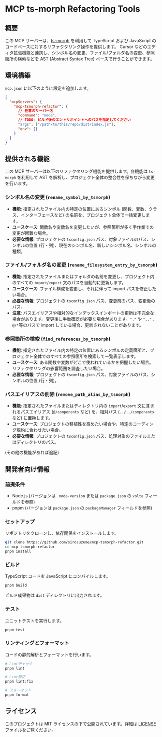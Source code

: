 # MCP ts-morph Refactoring Tools

## 概要

この MCP サーバーは、[ts-morph](https://ts-morph.com/) を利用して TypeScript および JavaScript のコードベースに対するリファクタリング操作を提供します。
Cursor などのエディタ拡張機能と連携し、シンボル名の変更、ファイル/フォルダ名の変更、参照箇所の検索などを AST (Abstract Syntax Tree) ベースで行うことができます。

## 環境構築

`mcp.json` に以下のように設定を追加します。

```json
{
  "mcpServers": {
    "mcp-tsmorph-refactor": {
      // 任意のサーバー名
      "command": "node",
      // TODO: ビルド後のエントリポイントへのパスを指定してください
      "args": ["/path/to/this/repo/dist/index.js"],
      "env": {}
    }
  }
}
```

## 提供される機能

この MCP サーバーは以下のリファクタリング機能を提供します。各機能は `ts-morph` を利用して AST を解析し、プロジェクト全体の整合性を保ちながら変更を行います。

### シンボル名の変更 (`rename_symbol_by_tsmorph`)

- **機能**: 指定されたファイル内の特定の位置にあるシンボル (関数、変数、クラス、インターフェースなど) の名前を、プロジェクト全体で一括変更します。
- **ユースケース**: 関数名や変数名を変更したいが、参照箇所が多く手作業での変更が困難な場合。
- **必要な情報**: プロジェクトの `tsconfig.json` パス、対象ファイルのパス、シンボルの位置 (行・列)、現在のシンボル名、新しいシンボル名、シンボルの種類。

### ファイル/フォルダ名の変更 (`rename_filesystem_entry_by_tsmorph`)

- **機能**: 指定されたファイルまたはフォルダの名前を変更し、プロジェクト内のすべての `import`/`export` 文のパスを自動的に更新します。
- **ユースケース**: ファイル構成を変更し、それに伴って import パスを修正したい場合。
- **必要な情報**: プロジェクトの `tsconfig.json` パス、変更前のパス、変更後のパス。
- **注意**: パスエイリアスや相対的なインデックスインポートの更新は不完全な場合があります。変更後に手動確認が必要な場合があります。`"."` や `".."` 、`@/*`等のパスで import している場合、更新されないことがあります。

### 参照箇所の検索 (`find_references_by_tsmorph`)

- **機能**: 指定されたファイル内の特定の位置にあるシンボルの定義箇所と、プロジェクト全体でのすべての参照箇所を検索して一覧表示します。
- **ユースケース**: ある関数や変数がどこで使われているかを把握したい場合。リファクタリングの影響範囲を調査したい場合。
- **必要な情報**: プロジェクトの `tsconfig.json` パス、対象ファイルのパス、シンボルの位置 (行・列)。

### パスエイリアスの削除 (`remove_path_alias_by_tsmorph`)

- **機能**: 指定されたファイルまたはディレクトリ内の `import`/`export` 文に含まれるパスエイリアス (`@/components` など) を、相対パス (`../../components` など) に置換します。
- **ユースケース**: プロジェクトの移植性を高めたい場合や、特定のコーディング規約に合わせたい場合。
- **必要な情報**: プロジェクトの `tsconfig.json` パス、処理対象のファイルまたはディレクトリのパス。

(その他の機能があれば追記)

## 開発者向け情報

### 前提条件

- Node.js (バージョンは `.node-version` または `package.json` の `volta` フィールドを参照)
- pnpm (バージョンは `package.json` の `packageManager` フィールドを参照)

### セットアップ

リポジトリをクローンし、依存関係をインストールします。

```bash
git clone https://github.com/sirosuzume/mcp-tsmorph-refactor.git
cd mcp-tsmorph-refactor
pnpm install
```

### ビルド

TypeScript コードを JavaScript にコンパイルします。

```bash
pnpm build
```

ビルド成果物は `dist` ディレクトリに出力されます。

### テスト

ユニットテストを実行します。

```bash
pnpm test
```

### リンティングとフォーマット

コードの静的解析とフォーマットを行います。

```bash
# Lintチェック
pnpm lint

# Lint修正
pnpm lint:fix

# フォーマット
pnpm format
```

## ライセンス

このプロジェクトは MIT ライセンスの下で公開されています。詳細は [LICENSE](LICENSE) ファイルをご覧ください。
